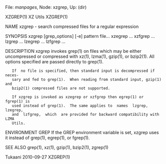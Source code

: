 File: *manpages*,  Node: xzgrep,  Up: (dir)

XZGREP(1)                          XZ Utils                          XZGREP(1)



NAME
       xzgrep - search compressed files for a regular expression

SYNOPSIS
       xzgrep [grep_options] [-e] pattern file...
       xzegrep ...
       xzfgrep ...
       lzgrep ...
       lzegrep ...
       lzfgrep ...

DESCRIPTION
       xzgrep  invokes  grep(1)  on  files which may be either uncompressed or
       compressed with xz(1), lzma(1),  gzip(1),  or  bzip2(1).   All  options
       specified are passed directly to grep(1).

       If  no file is specified, then standard input is decompressed if neces-
       sary and fed to grep(1).  When reading from standard input, gzip(1) and
       bzip2(1) compressed files are not supported.

       If xzgrep is invoked as xzegrep or xzfgrep then egrep(1) or fgrep(1) is
       used instead of grep(1).  The same applies to  names  lzgrep,  lzegrep,
       and  lzfgrep,  which  are provided for backward compatibility with LZMA
       Utils.

ENVIRONMENT
       GREP   If the GREP environment variable is set, xzgrep uses it  instead
              of grep(1), egrep(1), or fgrep(1).

SEE ALSO
       grep(1), xz(1), gzip(1), bzip2(1), zgrep(1)



Tukaani                           2010-09-27                         XZGREP(1)

